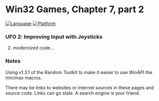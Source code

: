 # Win32 Games, Chapter 7, part 2
[![Language](https://img.shields.io/badge/Language%20-C++-blue.svg)](https://github.com/GeorgePimpleton/Win32-games/)
[![Platform](https://img.shields.io/badge/Platform%20-Win32-blue.svg)](https://github.com/GeorgePimpleton/Win32-games/)

### UFO 2: Improving Input with Joysticks
2. modernized code...

### Notes
Using v1.3.1 of the Random Toolkit to make it easier to use WinAPI the min/max macros.

There may be links to websites or internet sources in these pages and source code. Links can go stale. A search engine is your friend.
